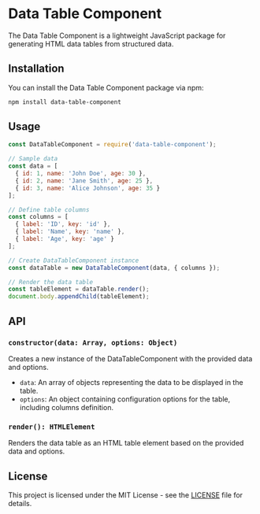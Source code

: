 # Data Table Component

The Data Table Component is a lightweight JavaScript package for generating HTML data tables from structured data.

## Installation

You can install the Data Table Component package via npm:

```bash
npm install data-table-component
```

## Usage

```javascript
const DataTableComponent = require('data-table-component');

// Sample data
const data = [
  { id: 1, name: 'John Doe', age: 30 },
  { id: 2, name: 'Jane Smith', age: 25 },
  { id: 3, name: 'Alice Johnson', age: 35 }
];

// Define table columns
const columns = [
  { label: 'ID', key: 'id' },
  { label: 'Name', key: 'name' },
  { label: 'Age', key: 'age' }
];

// Create DataTableComponent instance
const dataTable = new DataTableComponent(data, { columns });

// Render the data table
const tableElement = dataTable.render();
document.body.appendChild(tableElement);
```

## API

### `constructor(data: Array, options: Object)`

Creates a new instance of the DataTableComponent with the provided data and options.

- `data`: An array of objects representing the data to be displayed in the table.
- `options`: An object containing configuration options for the table, including columns definition.

### `render(): HTMLElement`

Renders the data table as an HTML table element based on the provided data and options.

## License

This project is licensed under the MIT License - see the [LICENSE](LICENSE) file for details.
